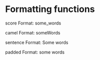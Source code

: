 # Formatting functions


score <dictation>
Format: some_words

camel <dictation>
Format: someWords

sentence <dictation>
Format: Some words

padded <dictation>
Format:  some words 
